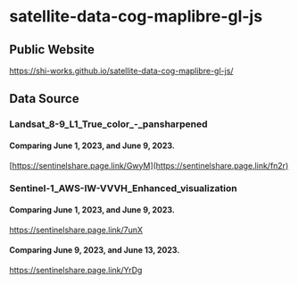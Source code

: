 # satellite-data-cog-maplibre-gl-js
## Public Website
https://shi-works.github.io/satellite-data-cog-maplibre-gl-js/

## Data Source
### Landsat_8-9_L1_True_color_-_pansharpened
#### Comparing June 1, 2023, and June 9, 2023.
[https://sentinelshare.page.link/GwyM](https://sentinelshare.page.link/fn2r)

### Sentinel-1_AWS-IW-VVVH_Enhanced_visualization
#### Comparing June 1, 2023, and June 9, 2023.
https://sentinelshare.page.link/7unX

#### Comparing June 9, 2023, and June 13, 2023.
https://sentinelshare.page.link/YrDg
